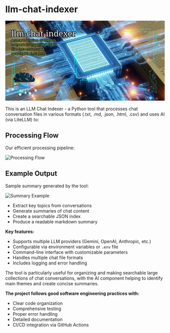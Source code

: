 # llm-chat-indexer

![LLM Chat Indexer](assets/llm-chat-indexer.png)

This is an LLM Chat Indexer - a Python tool that processes chat conversation files in various formats (.txt, .md, .json, .html, .csv) and uses AI (via LiteLLM) to:

## Processing Flow

Our efficient processing pipeline:

![Processing Flow](assets/processing_flow.png)

## Example Output

Sample summary generated by the tool:

![Summary Example](assets/summary_example.png)

- Extract key topics from conversations
- Generate summaries of chat content
- Create a searchable JSON index
- Produce a readable markdown summary

**Key features:**

- Supports multiple LLM providers (Gemini, OpenAI, Anthropic, etc.)
- Configurable via environment variables or `.env` file
- Command-line interface with customizable parameters
- Handles multiple chat file formats
- Includes logging and error handling

The tool is particularly useful for organizing and making searchable large collections of chat conversations, with the AI component helping to identify main themes and create concise summaries.

**The project follows good software engineering practices with:**

- Clear code organization
- Comprehensive testing
- Proper error handling
- Detailed documentation
- CI/CD integration via GitHub Actions
